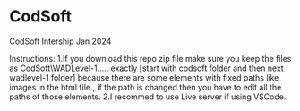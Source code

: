 # CodSoft
CodSoft Intership Jan 2024

Instructions:
1.If you download this repo zip file make sure you keep the files as CodSoft\WADLevel-1\..... exactly [start with codsoft folder and then next wadlevel-1 folder] because there are some elements with fixed paths like images in the html file , if the path is changed then you have to edit all the paths of those elements.
2.I recommed to use Live server if using VSCode.
